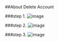 ##About Delete Account

###step 1.
![image](https://github.com/eLuckkkkkkky/RetroGrail/assets/151702830/1a253ad3-3632-49fa-9df2-65c2e54b037f)

###step 2.
![image](https://github.com/eLuckkkkkkky/RetroGrail/assets/151702830/e0d6af65-328e-4bc5-9b64-e8d3e84266a0)

###step 3.
![image](https://github.com/eLuckkkkkkky/RetroGrail/assets/151702830/dfdb2a6f-4d87-43ab-abc9-4dae53ce17a4)
